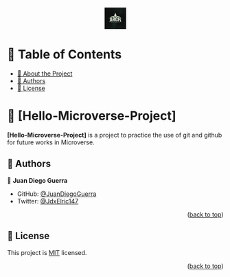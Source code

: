 <a name="readme-top"></a>

<div align="center">
  <img src="img/archesportslogo.jpg" alt="logo" width="50"  height="auto" />
  <br/>
</div>

<!-- TABLE OF CONTENTS -->

# 📗 Table of Contents

- [📖 About the Project](#about-project)
- [👥 Authors](#authors)
- [📝 License](#license)

<!-- PROJECT DESCRIPTION -->

# 📖 [Hello-Microverse-Project] <a name="about-project"></a>

**[Hello-Microverse-Project]** is a project to practice the use of git and github for future works in Microverse.

## 👥 Authors <a name="authors"></a>

👤 **Juan Diego Guerra**

- GitHub: [@JuanDiegoGuerra](https://github.com/JuanDiegoGuerra)
- Twitter: [@JdxElric147](https://twitter.com/JdxElric147)

<p align="right">(<a href="#readme-top">back to top</a>)</p>

## 📝 License <a name="license"></a>

This project is [MIT](./LICENSE) licensed.

<p align="right">(<a href="#readme-top">back to top</a>)</p>